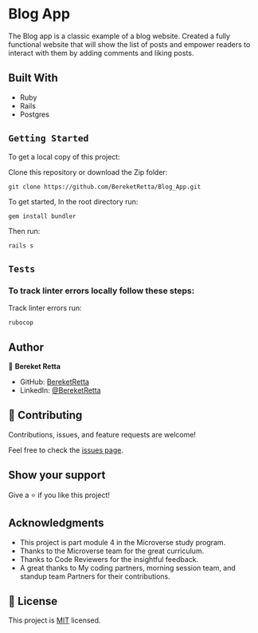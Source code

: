 # Blog App

The Blog app is a classic example of a blog website. Created a fully functional website that will show the list of posts and empower readers to interact with them by adding comments and liking posts.

## Built With
- Ruby
- Rails
- Postgres


## `Getting Started`

To get a local copy of this project:

Clone this repository or download the Zip folder:
```
git clone https://github.com/BereketRetta/Blog_App.git
```

To get started, In the root directory run:
```
gem install bundler
```
Then run:
```
rails s
```


## `Tests`
### To track linter errors locally follow these steps:  

Track linter errors run:
```
rubocop
```

## Author

👤 **Bereket Retta**

- GitHub: [BereketRetta](https://github.com/BereketRetta)
- LinkedIn: [@BereketRetta](https://www.linkedin.com/in/bereket-retta/)

## 🤝 Contributing

Contributions, issues, and feature requests are welcome!

Feel free to check the [issues page](../Issues).

## Show your support

Give a ⭐️ if you like this project!

## Acknowledgments

- This project is part module 4 in the Microverse study program.
- Thanks to the Microverse team for the great curriculum.
- Thanks to Code Reviewers for the insightful feedback.
- A great thanks to My coding partners, morning session team, and standup team Partners for their contributions.

## 📝 License

This project is [MIT](./MIT.md) licensed.
